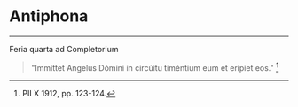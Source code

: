 # Antiphona

***

Feria quarta ad Completorium

> "Immíttet Angelus Dómini in circúitu timéntium eum et erípiet eos." [^1]

[^1]: PII X 1912, pp. 123-124.
